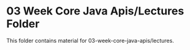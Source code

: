 # 03 Week Core Java Apis/Lectures Folder

This folder contains material for 03-week-core-java-apis/lectures.